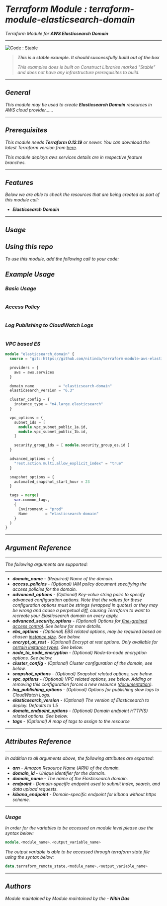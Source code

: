 # _Terraform Module : terraform-module-elasticsearch-domain_
_Terraform Module for_ **_AWS Elasticsearch Domain_**

<!--BEGIN STABILITY BANNER-->
---

![_Code : Stable_](https://img.shields.io/badge/Code-Stable-brightgreen?style=for-the-badge&logo=github)

> **_This is a stable example. It should successfully build out of the box_**
>
> _This examples does is built on Construct Libraries marked "Stable" and does not have any infrastructure prerequisites to build._

---
<!--END STABILITY BANNER-->

## _General_

_This module may be used to create_ **_Elasticsearch Domain_** _resources in AWS cloud provider......_

---


## _Prerequisites_

_This module needs_ **_Terraform 0.12.19_** _or newer._
_You can download the latest Terraform version from_ [here](https://www.terraform.io/downloads.html).

_This module deploys aws services details are in respective feature branches._

---

## _Features_

_Below we are able to check the resources that are being created as part of this module call:_

* **_Elasticsearch Domain_**



---

## _Usage_

## _Using this repo_

_To use this module, add the following call to your code:_

## _Example Usage_

### _Basic Usage_

```tf
```


### _Access Policy_

```tf
```

### _Log Publishing to CloudWatch Logs_

```tf
```

### _VPC based ES_

```tf
module "elasticsearch_domain" {
  source = "git::https://github.com/nitinda/terraform-module-aws-elasticsearch-domain.git?ref=master"

  providers = {
    aws = aws.services
  }

  domain_name           = "elasticsearch-domain"
  elasticsearch_version = "6.3"

  cluster_config = {
    instance_type = "m4.large.elasticsearch"
  }

  vpc_options = {
    subnet_ids = [
      module.vpc_subnet_public_1a.id,
      module.vpc_subnet_public_1b.id,
    ]

    security_group_ids = [ module.security_group_es.id ]
  }

  advanced_options = {
    "rest.action.multi.allow_explicit_index" = "true"
  }

  snapshot_options = {
    automated_snapshot_start_hour = 23
  }

  tags = merge(
    var.common_tags,
    {
      Environment = "prod"
      Name        = "elasticsearch-domain"
    }
  )
}
```


---

## _Argument Reference_

---

_The following arguments are supported:_

---

* **_domain\_name_** _- (Required) Name of the domain._
* **_access\_policies_** _- (Optional) IAM policy document specifying the access policies for the domain._
* **_advanced\_options_** _- (Optional) Key-value string pairs to specify advanced configuration options. Note that the values for these configuration options must be strings (wrapped in quotes) or they may be wrong and cause a perpetual diff, causing Terraform to want to recreate your Elasticsearch domain on every apply._
* **_advanced\_security\_options_** _- (Optional) Options for [fine-grained access control](https://docs.aws.amazon.com/elasticsearch-service/latest/developerguide/fgac.html). See below for more details._
* **_ebs\_options_** _- (Optional) EBS related options, may be required based on chosen [instance size](https://aws.amazon.com/elasticsearch-service/pricing/). See below._
* **_encrypt\_at\_rest_** _- (Optional) Encrypt at rest options. Only available for [certain instance types](http://docs.aws.amazon.com/elasticsearch-service/latest/developerguide/aes-supported-instance-types.html). See below._
* **_node\_to\_node\_encryption_** _- (Optional) Node-to-node encryption options. See below._
* **_cluster\_config_** _- (Optional) Cluster configuration of the domain, see below._
* **_snapshot\_options_** _- (Optional) Snapshot related options, see below._
* **_vpc\_options_** _- (Optional) VPC related options, see below. Adding or removing this configuration forces a new resource ([documentation](https://docs.aws.amazon.com/elasticsearch-service/latest/developerguide/es-vpc.html#es-vpc-limitations))._
* **_log\_publishing\_options_** _- (Optional) Options for publishing slow logs to CloudWatch Logs._
* **_elasticsearch\_version_** _- (Optional) The version of Elasticsearch to deploy. Defaults to 1.5_
* **_domain\_endpoint\_options_** _- (Optional) Domain endpoint HTTP(S) related options. See below._
* **_tags_** _- (Optional) A map of tags to assign to the resource_


---

## _Attributes Reference_
---

_In addition to all arguments above, the following attributes are exported:_

* _**arn** - Amazon Resource Name (ARN) of the domain._
* _**domain\_id** - Unique identifier for the domain._
* _**domain\_name** - The name of the Elasticsearch domain._
* _**endpoint** - Domain-specific endpoint used to submit index, search, and data upload requests._
* _**kibana\_endpoint** - Domain-specific endpoint for kibana without https scheme._

---


### _Usage_

_In order for the variables to be accessed on module level please use the syntax below:_

```tf
module.<module_name>.<output_variable_name>
```

_The output variable is able to be accessed through terraform state file using the syntax below:_

```tf
data.terraform_remote_state.<module_name>.<output_variable_name>
```

---

## _Authors_

_Module maintained by Module maintained by the -_ **_Nitin Das_**